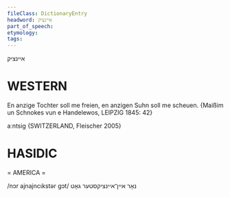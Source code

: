 ```yaml
---
fileClass: DictionaryEntry
headword: איינציק
part_of_speech: 
etymology: 
tags: 
---
```

איינציק

WESTERN
========

En anzige Tochter soll me freien, en anzigen Suhn soll me scheuen.
{Maißim un Schnokes vun e Handelewos, LEIPZIG 1845: 42}

aːntsig {SWITZERLAND, Fleischer 2005}

HASIDIC
=======
= AMERICA = 

/nɔr ajnajncɩkstər gɔt/ נאָר איין־איינציקסטער גאָט